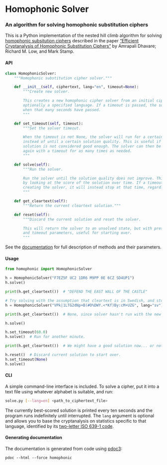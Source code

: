# Homophonic Solver

### An algorithm for solving homophonic substitution ciphers

This is a Python implementation of the nested hill climb algorithm for solving
[homophonic subsitution ciphers](https://en.wikipedia.org/wiki/Substitution_cipher#Homophonic_substitution)
described in the paper
[“Efficient Cryptanalysis of Homophonic Substitution Ciphers”](http://www.cs.sjsu.edu/~stamp/RUA/homophonic.pdf)
by Amrapali Dhavare; Richard M. Low, and Mark Stamp.

#### API

```python
class HomophonicSolver:
    """Homophonic substitution cipher solver."""

    def __init__(self, ciphertext, lang="en", timeout=None):
        """Create new solver.

        This creates a new homophonic cipher solver from an initial ciphertext, and
        optionally a specified language. If a timeout is passed, the solver will stop
        when that many seconds have passed.
        """

    def set_timeout(self, timeout):
        """Set the solver timeout.

        When the timeout is not None, the solver will run for a certain amount of time
        instead of until a certain solution quality. This is useful if an initial
        solution is not considered good enough. The solver can then be run over and over
        again with a timeout for as many times as needed.
        """

    def solve(self):
        """Run the solver.

        Run the solver until the solution quality does not improve. This is determined
        by looking at the score of the solution over time. If a timeout was passed when
        creating the solver, it will instead stop at that time, regardless of solution.
        """

    def get_cleartext(self):
        """Return the current cleartext solution."""

    def reset(self):
        """Discard the current solution and reset the solver.

        This will return the solver to an unsolved state, but with preserved language
        and timeout parameters, useful for starting over.
        """
```
See the [documentation](html/homophonic.html) for full description of methods and their
parameters.

#### Usage

```python
from homophonic import HomophonicSolver

h = HomophonicSolver("F7EZ5F UC2 1DR6 M9PP 0E 6CZ SD4UP1")
h.solve()

print(h.get_cleartext())  # "DEFEND THE EAST WALL OF THE CASTLE"

# Try solving with the assumption that cleartext is in Swedish, and stop after a minute.
h = HomophonicSolver("VPk|1LTG2dNp+B(#O%DWY.<*Kf)By:cM+UZG", lang="sv")

print(h.get_cleartext())  # None, since solver hasn't run with the new ciphertext yet.

h.solve()

h.set_timeout(60.0)
h.solve()  # Run for another minute.

print(h.get_cleartext())  # We might have a good solution now... or not.

h.reset()  # Discard current solution to start over.
h.set_timeout(None)
h.solve()
```

#### CLI

A simple command-line interface is included. To solve a cipher, put it into a text file
using whatever alphabet is suitable, and run:

```bash
solve.py [--lang=en] <path_to_ciphertext_file>
```

The currently best-scored solution is printed every ten seconds and the program runs
indefinitely until interrupted. The `lang` argument is optional and allows you to base
the cryptanalysis on statistics specific to that language, identified by its
[two-letter ISO 639-1 code](https://en.wikipedia.org/wiki/List_of_ISO_639-1_codes).

#### Generating documentation

The documentation is generated from code using [pdoc3](https://pdoc3.github.io/pdoc/):

`pdoc --html --force homophonic`

